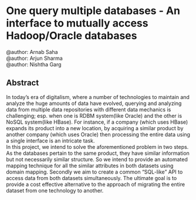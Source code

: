 <h1>One query multiple databases - An interface to mutually access Hadoop/Oracle databases</h1>
@author: Arnab Saha</br>
@author: Arjun Sharma</br>
@author: Nishtha Garg</br>

<h2>Abstract</h2>
In today’s era of digitalism, where a number of technologies to maintain and analyze the huge amounts of data have evolved, querying and analyzing data from multiple data repositories with different data mechanics is challenging; esp. when one is RDBM system(like Oracle) and the other is NoSQL system(like HBase). For instance, if a company (which uses HBase) expands its product into a new location, by acquiring a similar product by another company (which uses Oracle) then processing the entire data using a single interface is an intricate task.</br>
In this project, we intend to solve the aforementioned problem in two steps. As the databases pertain to the same product, they have similar information but not necessarily similar structure. So we intend to provide an automated mapping technique for all the similar attributes in both datasets using domain mapping. Secondly we aim to create a common “SQL-like” API to access data from both datasets simultaneously. The ultimate goal is to provide a cost effective alternative to the approach of migrating the entire dataset from one technology to another.
